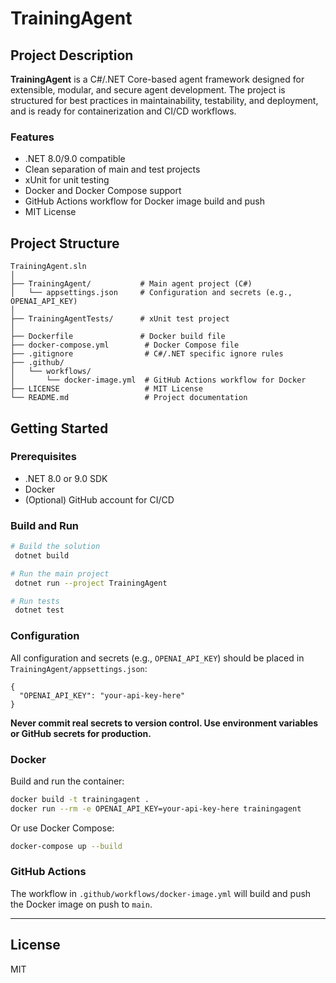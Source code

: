 # TrainingAgent

## Project Description

**TrainingAgent** is a C#/.NET Core-based agent framework designed for extensible, modular, and secure agent development. The project is structured for best practices in maintainability, testability, and deployment, and is ready for containerization and CI/CD workflows.

### Features
- .NET 8.0/9.0 compatible
- Clean separation of main and test projects
- xUnit for unit testing
- Docker and Docker Compose support
- GitHub Actions workflow for Docker image build and push
- MIT License

## Project Structure

```
TrainingAgent.sln
│
├── TrainingAgent/           # Main agent project (C#)
│   └── appsettings.json     # Configuration and secrets (e.g., OPENAI_API_KEY)
│
├── TrainingAgentTests/      # xUnit test project
│
├── Dockerfile               # Docker build file
├── docker-compose.yml        # Docker Compose file
├── .gitignore                # C#/.NET specific ignore rules
├── .github/
│   └── workflows/
│       └── docker-image.yml  # GitHub Actions workflow for Docker
├── LICENSE                   # MIT License
└── README.md                 # Project documentation
```

## Getting Started

### Prerequisites
- .NET 8.0 or 9.0 SDK
- Docker
- (Optional) GitHub account for CI/CD

### Build and Run

```sh
# Build the solution
 dotnet build

# Run the main project
 dotnet run --project TrainingAgent

# Run tests
 dotnet test
```

### Configuration
All configuration and secrets (e.g., `OPENAI_API_KEY`) should be placed in `TrainingAgent/appsettings.json`:

```
{
  "OPENAI_API_KEY": "your-api-key-here"
}
```

**Never commit real secrets to version control. Use environment variables or GitHub secrets for production.**

### Docker

Build and run the container:
```sh
docker build -t trainingagent .
docker run --rm -e OPENAI_API_KEY=your-api-key-here trainingagent
```

Or use Docker Compose:
```sh
docker-compose up --build
```

### GitHub Actions
The workflow in `.github/workflows/docker-image.yml` will build and push the Docker image on push to `main`.

---

## License
MIT
